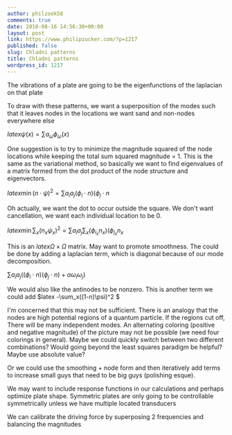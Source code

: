 ```yaml
---
author: philzook58
comments: true
date: 2018-08-16 14:56:30+00:00
layout: post
link: https://www.philipzucker.com/?p=1217
published: false
slug: Chladni patterns
title: Chladni patterns
wordpress_id: 1217
---
```


The vibrations of a plate are going to be the eigenfunctions of the laplacian on that plate

To draw with these patterns, we want a superposition of the modes such that it leaves nodes in the locations we want sand and non-nodes everywhere else

$latex \psi(x) = \sum a_\omega \phi_\omega(x)$

One suggestion is to try to minimize the magnitude squared of the node locations while keeping the total sum squared magnitude = 1. This is the same as the variational method, so basically we want to find eigenvalues of a matrix formed from the dot product of the node structure and eigenvectors.

$latex \min (n \cdot \psi)^2 = \sum a_i a_j (\phi_i \cdot n) (\phi_j \cdot n$

Oh actually, we want the dot to occur outside the square. We don't want cancellation, we want each individual location to be 0.

$latex \min \sum_x (n_x \psi_x)^2 = \sum a_i a_j \sum_x(\phi_i_x n_x) (\phi_j_x n_x$

This is an $latex \Omega \times \Omega$ matrix. May want to promote smoothness. The could be done by adding a laplacian term, which is diagonal because of our mode decomposition.

$\sum a_i a_j ((\phi_i \cdot n) (\phi_j \cdot n) + \alpha \omega_i \omega_j)$

We would also like the antinodes to be nonzero. This is another term we could add $latex -\sum_x((1-n)\psi)^2 $

I'm concerned that this may not be sufficient. There is an analogy that the nodes are high potential regions of a quantum particle. If the regions cut off, There will be many independent modes. An alternating coloring (positive and negative magnitude) of the picture may not be possible (we need four colorings in general). Maybe we could quickly switch between two different combinations? Would going beyond the least squares paradigm be helpful? Maybe use absolute value?

Or we could use the smoothing + node form and then iteratively add terms to increase small guys that need to be big guys (polishing esque).

We may want to include response functions in our calculations and perhaps optimize plate shape. Symmetric plates are only going to be controllable symmetrically unless we have multiple located transducers



We can calibrate the driving force by superposing 2 frequencies and balancing the magnitudes
